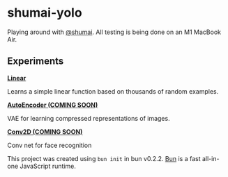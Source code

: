 # shumai-yolo

Playing around with [@shumai](/facebookresearch/shumai). All testing is being done on an M1 MacBook Air.

## Experiments

[**Linear**](./linear.ts)

Learns a simple linear function based on thousands of random examples.

[**AutoEncoder (COMING SOON)**]()

VAE for learning compressed representations of images.

[**Conv2D (COMING SOON)**]() 

Conv net for face recognition


This project was created using `bun init` in bun v0.2.2. [Bun](https://bun.sh) is a fast all-in-one JavaScript runtime.

